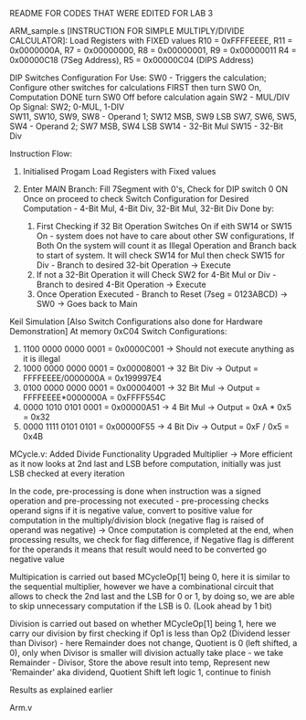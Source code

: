 README FOR CODES THAT WERE EDITED FOR LAB 3

ARM_sample.s [INSTRUCTION FOR SIMPLE MULTIPLY/DIVIDE CALCULATOR]:
Load Registers with FIXED values
R10 = 0xFFFFEEEE, R11 = 0x0000000A, R7 = 0x00000000, R8 = 0x00000001, R9 = 0x00000011
R4 = 0x00000C18 (7Seg Address), R5 = 0x00000C04 (DIPS Address)

DIP Switches Configuration For Use:
SW0 - Triggers the calculation; Configure other switches for calculations FIRST then turn SW0 On, Computation DONE turn SW0 Off before calculation again
SW2 - MUL/DIV Op Signal: SW2; 0-MUL, 1-DIV	
SW11, SW10, SW9, SW8 - Operand 1; SW12 MSB, SW9 LSB
SW7, SW6, SW5, SW4 - Operand 2; SW7 MSB, SW4 LSB
SW14 - 32-Bit Mul
SW15 - 32-Bit Div

Instruction Flow:
1. Initialised Progam Load Registers with Fixed values

2. Enter MAIN Branch: 
Fill 7Segment with 0's, Check for DIP switch 0 ON
Once on proceed to check Switch Configuration for Desired Computation - 4-Bit Mul, 4-Bit Div, 32-Bit Mul, 32-Bit Div
Done by:
	1. First Checking if 32 Bit Operation Switches On if eith SW14 or SW15 On - system does not have to care about other SW configurations, If 	Both On the system will count it as Illegal Operation and Branch back to start of system. It will check SW14 for Mul then check SW15 for 	Div - Branch to desired 32-bit Operation -> Execute
	2. If not a 32-Bit Operation it will Check SW2 for 4-Bit Mul or Div - Branch to desired 4-Bit Operation -> Execute
	3. Once Operation Executed - Branch to Reset (7seg = 0123ABCD) -> SW0 -> Goes back to Main

Keil Simulation [Also Switch Configurations also done for Hardware Demonstration]
At memory 0xC04 Switch Configurations:
1. 1100 0000 0000 0001 = 0x0000C001 -> Should not execute anything as it is illegal
2. 1000 0000 0000 0001 = 0x00008001 -> 32 Bit Div -> Output = FFFFEEEE/0000000A = 0x199997E4
3. 0100 0000 0000 0001 = 0x00004001 -> 32 Bit Mul -> Output = FFFFEEEE*0000000A = 0xFFFF554C	
4. 0000 1010 0101 0001 = 0x00000A51 -> 4 Bit Mul -> Output = 0xA * 0x5 = 0x32
5. 0000 1111 0101 0101 = 0x00000F55 -> 4 Bit Div -> Output = 0xF / 0x5 = 0x4B

MCycle.v:
Added Divide Functionality
Upgraded Multiplier -> More efficient as it now looks at 2nd last and LSB before computation, initially was just LSB checked at every iteration

In the code, pre-processing is done when instruction was a signed operation and pre-processing not executed - pre-processing checks operand signs if it is negative value, convert to positive value for computation in the multiply/division block (negative flag is raised of operand was negative) -> Once computation is completed at the end, when processing results, we check for flag difference, if Negative flag is different for the operands it means that result would need to be converted go negative value

Multipication is carried out based MCycleOp[1] being 0, here it is similar to the sequential multiplier, however we have a combinational circuit that allows to check the 2nd last and the LSB for 0 or 1, by doing so, we are able to skip unnecessary computation if the LSB is 0. (Look ahead by 1 bit)

Division is carried out based on whether MCycleOp[1] being 1, here we carry our division by first checking if Op1 is less than Op2 (Dividend lesser than Divisor) - here Remainder does not change, Quotient is 0 (left shifted, a 0), only when Divisor is smaller will division actually take place - we take Remainder - Divisor, Store the above result into temp, Represent new 'Remainder' aka dividend, Quotient Shift left logic 1, continue to finish

Results as explained earlier

Arm.v


